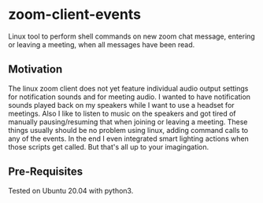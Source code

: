 # zoom-client-events
Linux tool to perform shell commands on new zoom chat message, entering or leaving a meeting, when all messages have been read.

## Motivation
The linux zoom client does not yet feature individual audio output settings for notification sounds and for meeting audio. I wanted to have notification sounds played back on my speakers while I want to use a headset for meetings. Also I like to listen to music on the speakers and got tired of manually pausing/resuming that when joining or leaving a meeting. These things usually should be no problem using linux, adding command calls to any of the events.
In the end I even integrated smart lighting actions when those scripts get called. But that's all up to your imagingation.

## Pre-Requisites
Tested on Ubuntu 20.04 with python3.

